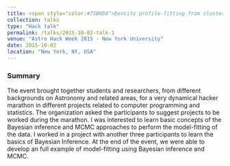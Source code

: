 ```yaml
---
title: <span style="color:#75B9D4">Density profile-fitting from cluster weak lensing</span>
collection: talks
type: "Hack talk"
permalink: /talks/2015-10-02-talk-1
venue: "Astro Hack Week 2015 - New York University"
date: 2015-10-02
location: "New York, NY, USA"
---
```


[<span style="color:blue"> </span>](/talks/2015-10-02-talk-1)

### Summary

The event brought together students and researchers, from different backgrounds on Astronomy and related areas, for a very dynamical hacker marathon in different projects related to computer programming and statistics. The organization asked the participants to suggest projects to be worked during the marathon. I was interested to learn basic concepts of the Bayesian inference and MCMC approaches to perform the model-fitting of the data. I worked in a project with another three participants to learn the basics of Bayesian Inference. At the end of the event, we were able to develop an full example of model-fitting using Bayesian inference and MCMC. 